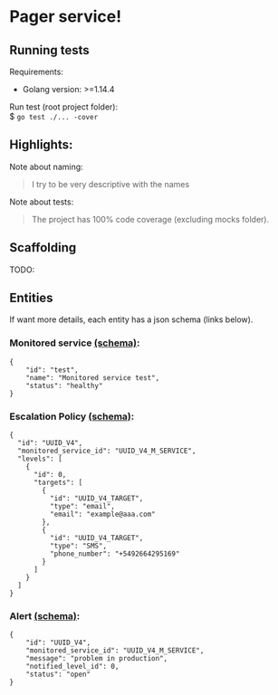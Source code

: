 
# Pager service!

## Running tests
Requirements:
- Golang version: >=1.14.4

Run test (root project folder):  
$ `go test ./... -cover`


## Highlights: 
Note about naming:
> I try to be very descriptive with the names  

Note about tests:
> The project has 100% code coverage (excluding mocks folder).

## Scaffolding 
TODO:  

## Entities
If want more details, each entity has a json schema (links below).
### Monitored service [(schema)](https://www.jsonschemavalidator.net/s/XfVpdHvc):
```
{
    "id": "test",
    "name": "Monitored service test",
    "status": "healthy"
}
```
### Escalation Policy [(schema)](https://www.jsonschemavalidator.net/s/9X6WDAvW):
```
{
  "id": "UUID_V4",
  "monitored_service_id": "UUID_V4_M_SERVICE",
  "levels": [
    {
      "id": 0,
      "targets": [
        {
          "id": "UUID_V4_TARGET",
          "type": "email",
          "email": "example@aaa.com"
        },
        {
          "id": "UUID_V4_TARGET",
          "type": "SMS",
          "phone_number": "+5492664295169"
        }
      ]
    }
  ]
}
```
### Alert [(schema)](https://www.jsonschemavalidator.net/s/J0cyzg1F):
```
{
    "id": "UUID_V4",
    "monitored_service_id": "UUID_V4_M_SERVICE",
    "message": "problem in production",
    "notified_level_id": 0,
    "status": "open"
}
```
